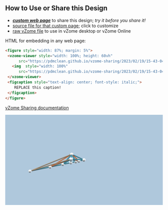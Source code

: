 
## How to Use or Share this Design

 - [***custom web page***][post] to share this design; *try it before you share it!*
 - [source file for that custom page][source]; click to customize
 - [raw vZome file][raw] to use in vZome desktop or vZome Online
 
 HTML for embedding in any web page:
 ```html
<figure style="width: 87%; margin: 5%">
  <vzome-viewer style="width: 100%; height: 60vh"
       src="https://pdmclean.github.io/vzome-sharing/2023/02/19/15-43-04-withorange/withorange.vZome" >
    <img  style="width: 100%"
       src="https://pdmclean.github.io/vzome-sharing/2023/02/19/15-43-04-withorange/withorange.png" >
  </vzome-viewer>
  <figcaption style="text-align: center; font-style: italic;">
     REPLACE this caption!
  </figcaption>
</figure>
 ```

[vZome Sharing documentation](https://vzome.github.io/vzome/sharing.html#how-it-works)

![Image](<withorange.png>)


[post]: <https://pdmclean.github.io/vzome-sharing/2023/02/19/withorange-15-43-04.html>
[source]: <https://github.com/pdmclean/vzome-sharing/edit/main/_posts/2023-02-19-withorange-15-43-04.md>
[raw]: <https://raw.githubusercontent.com/pdmclean/vzome-sharing/main/2023/02/19/15-43-04-withorange/withorange.vZome>